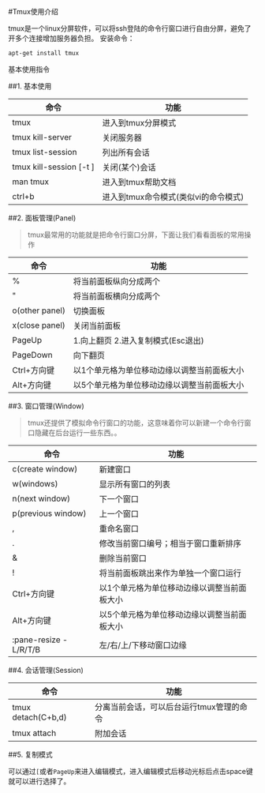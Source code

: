 #Tmux使用介绍

tmux是一个linux分屏软件，可以将ssh登陆的命令行窗口进行自由分屏，避免了开多个连接增加服务器负担。
安装命令：
```sh
apt-get install tmux
```

基本使用指令

##1. 基本使用

命令            |功能                                    
----------------|----------------------------------------
tmux            |进入到tmux分屏模式             
 tmux kill-server   |关闭服务器
 tmux list-session  |列出所有会话
 tmux kill-session [-t <session id>]  |关闭(某个)会话
man tmux        |进入到tmux帮助文档
ctrl+b          |进入到tmux命令模式(类似vi的命令模式)    

##2. 面板管理(Panel)

>tmux最常用的功能就是把命令行窗口分屏，下面让我们看看面板的常用操作

命令            |功能                                    
----------------|----------------------------------------
%               |将当前面板纵向分成两个
"               |将当前面板横向分成两个
o(other panel)  |切换面板
x(close panel)  |关闭当前面板
PageUp          |1.向上翻页 2.进入复制模式(Esc退出)
PageDown        |向下翻页
Ctrl+方向键	    |以1个单元格为单位移动边缘以调整当前面板大小
Alt+方向键	      |以5个单元格为单位移动边缘以调整当前面板大小

##3. 窗口管理(Window)

>tmux还提供了模拟命令行窗口的功能，这意味着你可以新建一个命令行窗口隐藏在后台运行一些东西。。

命令                |功能                                    
--------------------|----------------------------------------
c(create window)    |新建窗口
w(windows)          |显示所有窗口的列表
n(next window)      |下一个窗口    
p(previous window)  |上一个窗口
,                   |重命名窗口
.	                  |修改当前窗口编号；相当于窗口重新排序
&                   |删除当前窗口
!                   |将当前面板跳出来作为单独一个窗口运行
Ctrl+方向键	        |以1个单元格为单位移动边缘以调整当前面板大小
Alt+方向键	          |以5个单元格为单位移动边缘以调整当前面板大小
:pane-resize -L/R/T/B <number>  |左/右/上/下移动窗口边缘

##4. 会话管理(Session)

命令                |功能                                    
--------------------|----------------------------------------
tmux detach(C+b,d)  |分离当前会话，可以后台运行tmux管理的命令
tmux attach         |附加会话



##5. 复制模式

可以通过`[`或者`PageUp`来进入编辑模式，进入编辑模式后移动光标后点击space键就可以进行选择了。
